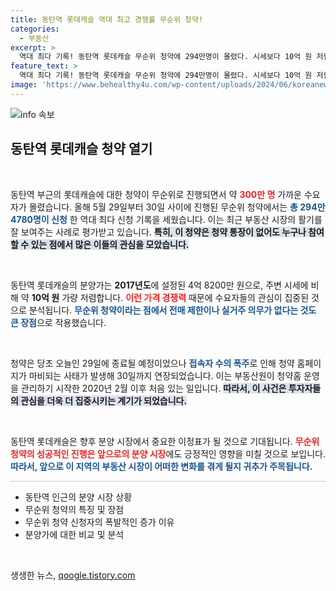 ```yaml
---
title: 동탄역 롯데캐슬 역대 최고 경쟁률 무순위 청약!
categories:
  - 부동산
excerpt: >
  역대 최다 기록! 동탄역 롯데캐슬 무순위 청약에 294만명이 몰렸다. 시세보다 10억 원 저렴한 가격과 무제한 청약 혜택에 클릭하지 않을 이유가 없다!
feature_text: >
  역대 최다 기록! 동탄역 롯데캐슬 무순위 청약에 294만명이 몰렸다. 시세보다 10억 원 저렴한 가격과 무제한 청약 혜택에 클릭하지 않을 이유가 없다!
image: 'https://www.behealthy4u.com/wp-content/uploads/2024/06/koreanews.jpg'
---
```


<p><img src="https://www.behealthy4u.com/wp-content/uploads/2024/06/koreanews.jpg" alt="info 속보" /></p>

<h2 data-ke-size="size26">동탄역 롯데캐슬 청약 열기</h2>

<p data-ke-size="size16">&nbsp;</p>

<p>동탄역 부근의 롯데캐슬에 대한 청약이 무순위로 진행되면서 약 <b><span style="color: #ee2323;">300만 명</span></b> 가까운 수요자가 몰렸습니다. 올해 5월 29일부터 30일 사이에 진행된 무순위 청약에서는 <b><span style="color: #1a5490;">총 294만 4780명이 신청</span></b> 한 역대 최다 신청 기록을 세웠습니다. 이는 최근 부동산 시장의 활기를 잘 보여주는 사례로 평가받고 있습니다. <b><span style="background-color: #21538527;">특히, 이 청약은 청약 통장이 없어도 누구나 참여할 수 있는 점에서 많은 이들의 관심을 모았습니다.</span></b></p>

<p data-ke-size="size16">&nbsp;</p>

<p>동탄역 롯데캐슬의 분양가는 <b>2017년도</b>에 설정된 4억 8200만 원으로, 주변 시세에 비해 약 <b>10억 원</b> 가량 저렴합니다. <b><span style="color: #ee2323;">이런 가격 경쟁력</span></b> 때문에 수요자들의 관심이 집중된 것으로 분석됩니다. <b><span style="color: #1a5490;">무순위 청약이라는 점에서 전매 제한이나 실거주 의무가 없다는 것도 큰 장점</span></b>으로 작용했습니다.</p>

<p data-ke-size="size16">&nbsp;</p>

<p>청약은 당초 오늘인 29일에 종료될 예정이었으나 <b><span style="color: #1a5490;">접속자 수의 폭주</span></b>로 인해 청약 홈페이지가 마비되는 사태가 발생해 30일까지 연장되었습니다. 이는 부동산원이 청약홈 운영을 관리하기 시작한 2020년 2월 이후 처음 있는 일입니다. <b><span style="background-color: #21538527;">따라서, 이 사건은 투자자들의 관심을 더욱 더 집중시키는 계기가 되었습니다.</span></b></p>

<p data-ke-size="size16">&nbsp;</p>

<p>동탄역 롯데캐슬은 향후 분양 시장에서 중요한 이정표가 될 것으로 기대됩니다. <b><span style="color: #ee2323;">무순위 청약의 성공적인 진행은 앞으로의 분양 시장</span></b>에도 긍정적인 영향을 미칠 것으로 보입니다. <b><span style="color: #1a5490;">따라서, 앞으로 이 지역의 부동산 시장이 어떠한 변화를 겪게 될지 귀추가 주목됩니다.</span></b> </p>

<hr style="height: 1px; border: none; background-color: #ccc;">

<ul>
    <li>동탄역 인근의 분양 시장 상황</li>
    <li>무순위 청약의 특징 및 장점</li>
    <li>무순위 청약 신청자의 폭발적인 증가 이유</li>
    <li>분양가에 대한 비교 및 분석</li>
</ul>

<p data-ke-size="size16">&nbsp;</p>
생생한 뉴스, <a href="https://qoogle.tistory.com" rel="dofollow">qoogle.tistory.com</a>


